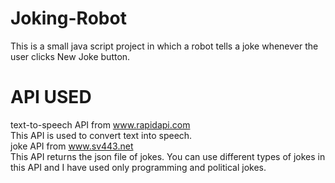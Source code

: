 # Joking-Robot
This is a small java script project in which a robot tells a joke whenever the user clicks New Joke button.
# API USED </br>
text-to-speech API from www.rapidapi.com   </br>
This API is used to convert text into speech.</br>
joke API from www.sv443.net </br>
This API returns the json file of jokes. You can use different types of jokes in this API and I have used only programming and political jokes.</br>

